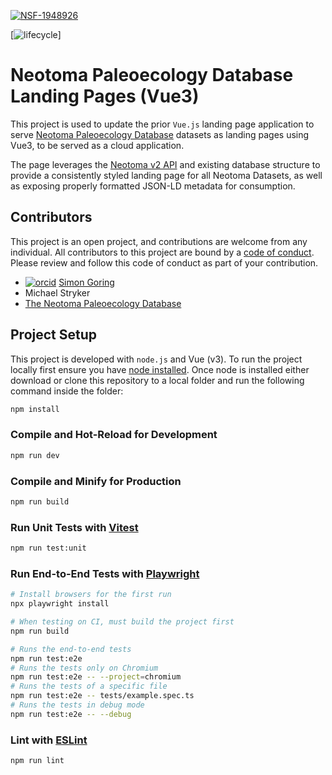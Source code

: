 
<!-- badges: start -->

[![NSF-1948926](https://img.shields.io/badge/NSF-1948926-blue.svg)](https://nsf.gov/awardsearch/showAward?AWD_ID=1948926)

[![lifecycle](https://img.shields.io/badge/lifecycle-active-orange.svg)]

<!-- badges: end -->

# Neotoma Paleoecology Database Landing Pages (Vue3)

This project is used to update the prior `Vue.js` landing page application to serve [Neotoma Paleoecology Database](http://neotomadb.org/) datasets as landing pages using Vue3, to be served as a cloud application.

The page leverages the [Neotoma v2 API](http://github.com/NeotomaDB/api_nodetest) and existing database structure to provide a consistently styled landing page for all Neotoma Datasets, as well as exposing properly formatted JSON-LD metadata for consumption.

## Contributors

This project is an open project, and contributions are welcome from any individual.  All contributors to this project are bound by a [code of conduct](CODE_OF_CONDUCT.md).  Please review and follow this code of conduct as part of your contribution.

* [![orcid](https://img.shields.io/badge/orcid-0000--0002--2700--4605-brightgreen.svg)](https://orcid.org/0000-0002-2700-4605) [Simon Goring](http://goring.org)
* Michael Stryker
* [The Neotoma Paleoecology Database](http://neotomadb.org)

## Project Setup

This project is developed with `node.js` and Vue (v3). To run the project locally first ensure you have [node installed](https://nodejs.org/en/download). Once node is installed either download or clone this repository to a local folder and run the following command inside the folder:

```sh
npm install
```

### Compile and Hot-Reload for Development

```sh
npm run dev
```

### Compile and Minify for Production

```sh
npm run build
```

### Run Unit Tests with [Vitest](https://vitest.dev/)

```sh
npm run test:unit
```

### Run End-to-End Tests with [Playwright](https://playwright.dev)

```sh
# Install browsers for the first run
npx playwright install

# When testing on CI, must build the project first
npm run build

# Runs the end-to-end tests
npm run test:e2e
# Runs the tests only on Chromium
npm run test:e2e -- --project=chromium
# Runs the tests of a specific file
npm run test:e2e -- tests/example.spec.ts
# Runs the tests in debug mode
npm run test:e2e -- --debug
```

### Lint with [ESLint](https://eslint.org/)

```sh
npm run lint
```
